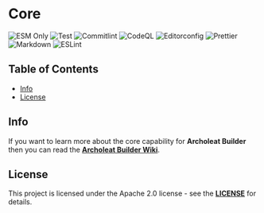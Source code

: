 # Core

![ESM Only](https://img.shields.io/badge/ESM-only-gray?labelColor=fe0)
![Test](https://img.shields.io/github/actions/workflow/status/Archoleat/core/mocha.yaml?label=Test)
![Commitlint](https://img.shields.io/github/actions/workflow/status/Archoleat/core/commitlint.yaml?label=Commitlint)
![CodeQL](https://img.shields.io/github/actions/workflow/status/Archoleat/core/codeql.yaml?label=CodeQL)
![Editorconfig](https://img.shields.io/github/actions/workflow/status/Archoleat/core/editorconfig.yaml?label=Editorconfig)
![Prettier](https://img.shields.io/github/actions/workflow/status/Archoleat/core/prettier.yaml?label=Prettier)
![Markdown](https://img.shields.io/github/actions/workflow/status/Archoleat/core/markdown.yaml?label=Markdown)
![ESLint](https://img.shields.io/github/actions/workflow/status/Archoleat/core/eslint.yaml?label=ESLint)

## Table of Contents

-   [Info](#info)
-   [License](#license)

## Info

If you want to learn more about the core capability for **Archoleat Builder**
then you can read the
[**Archoleat Builder Wiki**](https://github.com/Archoleat/archoleat-builder/wiki).

## License

This project is licensed under the Apache 2.0 license - see the
[**LICENSE**](LICENSE) for details.
